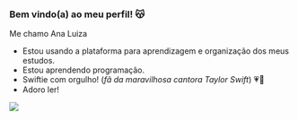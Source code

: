 ### Bem vindo(a) ao meu perfil! 😽

Me chamo Ana Luiza

- Estou usando a plataforma para aprendizagem e organização dos meus estudos.
- Estou aprendendo programação.
- Swiftie com orgulho! (*fã da maravilhosa cantora Taylor Swift*) 💗🎀
- Adoro ler!

![](https://media1.tenor.com/m/Yra5bddokrQAAAAC/hello-kitty-dear-daniel.gif)
